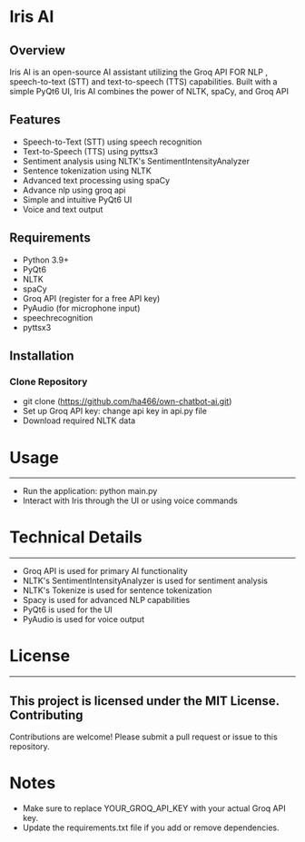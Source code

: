 # Iris AI

## Overview

Iris AI is an open-source AI assistant utilizing the Groq API FOR NLP , speech-to-text (STT) and text-to-speech (TTS) capabilities. Built with a simple PyQt6 UI, Iris AI combines the power of NLTK, spaCy, and Groq API 


## Features

*   Speech-to-Text (STT) using speech recognition 
*   Text-to-Speech (TTS) using pyttsx3
*   Sentiment analysis using NLTK's SentimentIntensityAnalyzer
*   Sentence tokenization using NLTK
*   Advanced text processing using spaCy
*   Advance nlp using groq api 
*   Simple and intuitive PyQt6 UI
*   Voice and text output


## Requirements

*   Python 3.9+
*   PyQt6
*   NLTK
*   spaCy
*   Groq API (register for a free API key)
*   PyAudio (for microphone input)
*   speechrecognition
*   pyttsx3

## Installation

### Clone Repository

* git clone (https://github.com/ha466/own-chatbot-ai.git)
* Set up Groq API key: change api key in api.py file 
* Download required NLTK data

# Usage
-----
* Run the application: python main.py
* Interact with Iris through the UI or using voice commands

# Technical Details
-----------------
* Groq API is used for primary AI functionality
* NLTK's SentimentIntensityAnalyzer is used for sentiment analysis
* NLTK's Tokenize is used for sentence tokenization
* Spacy is used for advanced NLP capabilities
* PyQt6 is used for the UI
* PyAudio is used for voice output
  
# License
-------
This project is licensed under the MIT License.
Contributing
------------
Contributions are welcome! Please submit a pull request or issue to this repository.
# Notes
* Make sure to replace YOUR_GROQ_API_KEY with your actual Groq API key.
* Update the requirements.txt file if you add or remove dependencies.
